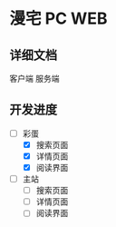 # 漫宅 PC WEB

## 详细文档
客户端 服务端

## 开发进度
- [ ] 彩蛋
  - [x] 搜索页面
  - [x] 详情页面
  - [x] 阅读界面

- [ ] 主站
  - [ ] 搜索页面
  - [ ] 详情页面
  - [ ] 阅读界面